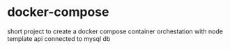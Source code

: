 # docker-compose
short project to create a docker compose container orchestation with node template api connected to mysql db
